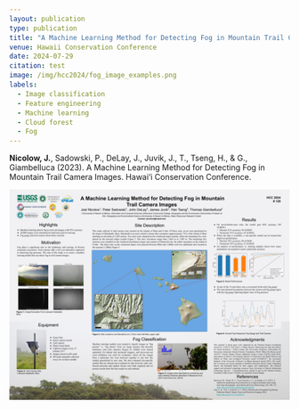 ```yaml
---
layout: publication
type: publication
title: "A Machine Learning Method for Detecting Fog in Mountain Trail Camera Images"
venue: Hawaii Conservation Conference
date: 2024-07-29
citation: test
image: /img/hcc2024/fog_image_examples.png
labels:
  - Image classification
  - Feature engineering
  - Machine learning
  - Cloud forest
  - Fog
---
```



**Nicolow, J.**, Sadowski, P., DeLay, J., Juvik, J., T., Tseng, H., & G., Giambelluca (2023). A Machine Learning Method for Detecting Fog in Mountain Trail Camera Images. Hawai‘i Conservation Conference.

<img class="img-fluid" src="../img/hcc2024/hcc2024.png">

